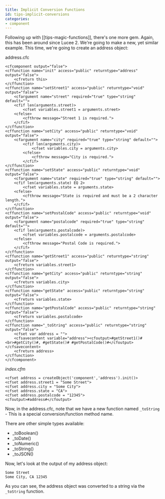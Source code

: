 ```yaml
---
title: Implicit Conversion Functions
id: tips-implicit-conversions
categories:
- component
---
```


Following up with [[tips-magic-functions]], there's one more gem. Again, this has been around since Lucee 2. We're going to make a new, yet similar example. This time, we're going to create an address object:

address.cfc

```lucee
<cfcomponent output="false">
<cffunction name="init" access="public" returntype="address" output="false">
	<cfreturn this>
</cffunction>
<cffunction name="setStreet1" access="public" returntype="void" output="false">
	<cfargument name="street" required="true" type="string" default="">
	<cfif len(arguments.street)>
		<cfset variables.street1 = arguments.street>
	<cfelse>
		<cfthrow message="Street 1 is required.">
	</cfif>
</cffunction>
<cffunction name="setCity" access="public" returntype="void" output="false">
	<cfargument name="city" required="true" type="string" default="">
		<cfif len(arguments.city)>
			<cfset variables.city = arguments.city>
		<cfelse>
			<cfthrow message="City is required.">
		</cfif>
</cffunction>
<cffunction name="setState" access="public" returntype="void" output="false">
	<cfargument name="state" required="true" type="string" default="">
	<cfif len(arguments.state) EQ 2>
		<cfset variables.state = arguments.state>
	<cfelse>
		<cfthrow message="State is required and must be a 2 character length.">
	</cfif>
</cffunction>
<cffunction name="setPostalCode" access="public" returntype="void" output="false">
	<cfargument name="postalcode" required="true" type="string" default="">
	<cfif len(arguments.postalcode)>
		<cfset variables.postalcode = arguments.postalcode>
	<cfelse>
		<cfthrow message="Postal Code is required.">
	</cfif>
</cffunction>
<cffunction name="getStreet1" access="public" returntype="string" output="false">
	<cfreturn variables.street1>
</cffunction>
<cffunction name="getCity" access="public" returntype="string" output="false">
	<cfreturn variables.city>
</cffunction>
<cffunction name="getState" access="public" returntype="string" output="false">
	<cfreturn variables.state>
</cffunction>
<cffunction name="getPostalCode" access="public" returntype="string" output="false">
	<cfreturn variables.postalcode>
</cffunction>
<cffunction name="_toString" access="public" returntype="string" output="false">
	<cfset var address = "">
	<cfsavecontent variable="address"><cfoutput>#getStreet1()#<br>#getCity()#, #getState()# #getPostalCode()#</cfoutput></cfsavecontent>
	<cfreturn address>
</cffunction>
</cfcomponent>
```

*index.cfm*

```lucee
<cfset address = createObject('component','address').init()>
<cfset address.street1 = "Some Street">
<cfset address.city = "Some City">
<cfset address.state = "CA">
<cfset address.postalcode = "12345">
<cfoutput>#address#</cfoutput>
```

Now, in the address.cfc, note that we have a new function named `_toString` - This is a special conversion/function method name. 

There are other simple types available:

* _toBoolean()
* _toDate()
* _toNumeric()
* _toString()
* _toJSON()

Now, let's look at the output of my address object:

	Some Street
	Some City, CA 12345

As you can see, the address object was converted to a string via the `_toString` function.
